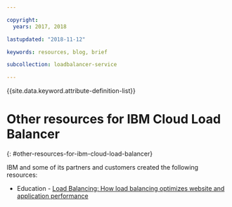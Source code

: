 ```yaml
---

copyright:
  years: 2017, 2018

lastupdated: "2018-11-12"

keywords: resources, blog, brief

subcollection: loadbalancer-service

---
```


{{site.data.keyword.attribute-definition-list}}

# Other resources for IBM Cloud Load Balancer
{: #other-resources-for-ibm-cloud-load-balancer}

IBM and some of its partners and customers created the following resources:

* Education - [Load Balancing: How load balancing optimizes website and application performance](https://www.ibm.com/topics/load-balancing)
